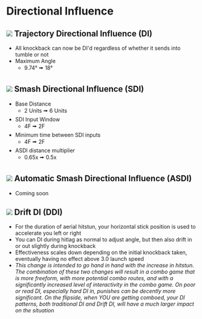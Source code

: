 # Directional Influence

## ![](../images/Aspose.Words.f93ce4e3-25f6-48dc-9813-fc237aafe008.002.png) Trajectory Directional Influence (DI)
- All knockback can now be DI'd regardless of whether it sends into tumble or not
- Maximum Angle
  - 9.74° 🠚 18°

## ![](../images/Aspose.Words.f93ce4e3-25f6-48dc-9813-fc237aafe008.002.png) Smash Directional Influence (SDI)
- Base Distance
  - 2 Units 🠚 6 Units
- SDI Input Window
  - 4F 🠚 2F
- Minimum time between SDI inputs
  - 4F 🠚 2F
- ASDI distance multiplier
  - 0.65x 🠚 0.5x

## ![](../images/Aspose.Words.f93ce4e3-25f6-48dc-9813-fc237aafe008.002.png) Automatic Smash Directional Influence (ASDI)
- Coming soon

## ![](../images/Aspose.Words.f93ce4e3-25f6-48dc-9813-fc237aafe008.002.png) Drift DI (DDI)
- For the duration of aerial hitstun, your horizontal stick position is used to accelerate you left or right
- You can DI during hitlag as normal to adjust angle, but then also drift in or out slightly during knockback
- Effectiveness scales down depending on the initial knockback taken, eventually having no effect above 3.0 launch speed
- *This change is intended to go hand in hand with the increase in hitstun. The combination of these two changes will result in a combo game that is more freeform, with more potential combo routes, and with a significantly increased level of interactivity in the combo game. On poor or read DI, especially hard DI in, punishes can be decently more significant. On the flipside, when YOU are getting comboed, your DI patterns, both traditional DI and Drift DI, will have a much larger impact on the situation*